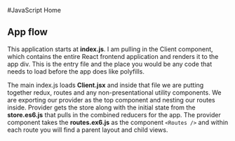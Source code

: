 #JavaScript Home

## App flow

This application starts at **index.js**. I am pulling in the Client component, which contains the entire React frontend application and renders it to the app div. This is the entry file and the place you would be any code that needs to load before the app does like polyfills.

The main index.js loads **Client.jsx** and inside that file we are putting together redux, routes and any non-presentational utility components. We are exporting our provider as the top component and nesting our routes inside. Provider gets the store along with the initial state from the **store.es6.js** that pulls in the combined reducers for the app. The provider component takes the **routes.ex6.js** as the component `<Routes />` and within each route you will find a parent layout and child views.
